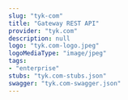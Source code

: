 ```yaml
---
slug: "tyk-com"
title: "Gateway REST API"
provider: "tyk.com"
description: null
logo: "tyk.com-logo.jpeg"
logoMediaType: "image/jpeg"
tags:
- "enterprise"
stubs: "tyk.com-stubs.json"
swagger: "tyk.com-swagger.json"
---
```

